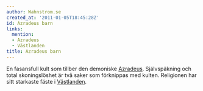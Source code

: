 ```yaml
---
author: Wahnstrom.se
created_at: '2011-01-05T18:45:28Z'
id: Azradeus barn
links:
  mention:
  - Azradeus
  - Västlanden
title: Azradeus barn
---
```


En fasansfull kult som tillber den demoniske [Azradeus]. Självspäkning och total skoningslöshet är
två saker som förknippas med kulten. Religionen har sitt starkaste fäste i [Västlanden].

  [Azradeus]: Azradeus
  [Västlanden]: Västlanden